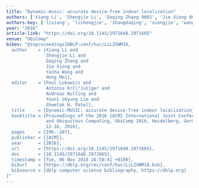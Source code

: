 ```yaml
---
title: "Dynamic-music: accurate device-free indoor localization"
authors: ['Xiang Li', 'Shengjie Li', 'Daqing Zhang 0001', 'Jie Xiong 0001', 'Yasha Wang', 'Hong Mei']
authors-key: ['lixiang', 'lishengjie', 'zhangdaqing', 'xiongjie', 'wangyasha', 'meihong']
year: "2016"
article-link: "https://doi.org/10.1145/2971648.2971665"
venue: "UbiComp"
bibex: "@inproceedings{DBLP:conf/huc/LiLZXWM16,
  author    = {Xiang Li and
               Shengjie Li and
               Daqing Zhang and
               Jie Xiong and
               Yasha Wang and
               Hong Mei},
  editor    = {Paul Lukowicz and
               Antonio Kr{\"{u}}ger and
               Andreas Bulling and
               Youn{-}Kyung Lim and
               Shwetak N. Patel},
  title     = {Dynamic-MUSIC: accurate device-free indoor localization},
  booktitle = {Proceedings of the 2016 {ACM} International Joint Conference on Pervasive
               and Ubiquitous Computing, UbiComp 2016, Heidelberg, Germany, September
               12-16, 2016},
  pages     = {196--207},
  publisher = {{ACM}},
  year      = {2016},
  url       = {https://doi.org/10.1145/2971648.2971665},
  doi       = {10.1145/2971648.2971665},
  timestamp = {Tue, 06 Nov 2018 16:58:41 +0100},
  biburl    = {https://dblp.org/rec/conf/huc/LiLZXWM16.bib},
  bibsource = {dblp computer science bibliography, https://dblp.org}
}"
---
```

